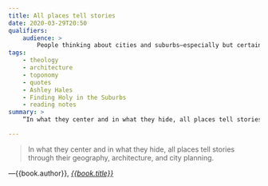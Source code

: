 ```yaml
---
title: All places tell stories
date: 2020-03-29T20:50
qualifiers:
    audience: >
        People thinking about cities and suburbs—especially but certainly not only other orthodoxy Christians.
tags:
    - theology
    - architecture
    - toponomy
    - quotes
    - Ashley Hales
    - Finding Holy in the Suburbs
    - reading notes
summary: >
    ”In what they center and in what they hide, all places tell stories through their geography, architecture, and city planning.”

---
```


> In what they center and in what they hide, all places tell stories through their geography, architecture, and city planning.

—{{book.author}}, [<cite>{{book.title}}</cite>]({{book.link}})